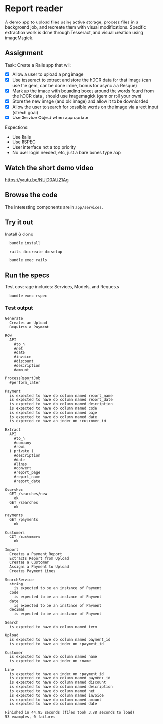 # Report reader

A demo app to upload files using active storage, process files in a background job, and recreate them with visual modifications. Specific extraction work is done through Tesseract, and visual creation using imageMagick.

## Assignment

Task:
Create a Rails app that will:

- [x] Allow a user to upload a png image
- [x] Use tesseract to extract and store the hOCR data for that image (can use the gem, can be done inline, bonus for async ala Resque)
- [x] Mark up the image with bounding boxes around the words found from the hOCR data , should use imagemagick (gem or roll your own)
- [x] Store the new image (and old image) and allow it to be downloaded
- [x] Allow the user to search for possible words on the image via a text input (strech goal)
- [x] Use Service Object when appropriate

Expections:

* Use Rails 
* Use RSPEC 
* User interface not a top priority
* No user login needed, etc, just a bare bones type app

## Watch the short demo video

https://youtu.be/NUjO0AU21Ag

## Browse the code

The interesting components are in `app/services`.

## Try it out

Install & clone

```
  bundle install
```


```
  rails db:create db:setup
```

```
  bundle exec rails
```

## Run the specs

Test coverage includes: Services, Models, and Requests

```
  bundle exec rspec
```

### Test output
```
Generate
  Creates an Upload
  Requires a Payment

Row
  API
    #to_h
    #net
    #date
    #invoice
    #discount
    #description
    #amount

ProcessReportJob
  #perform_later

Payment
  is expected to have db column named report_name
  is expected to have db column named report_date
  is expected to have db column named description
  is expected to have db column named code
  is expected to have db column named page
  is expected to have db column named date
  is expected to have an index on :customer_id

Extract
  API
    #to_h
    #company
    #rows
  ( private )
    #description
    #date
    #lines
    #convert
    #report_page
    #report_name
    #report_date

Searches
  GET /searches/new
    ok
  GET /searches
    ok

Payments
  GET /payments
    ok

Customers
  GET /customers
    ok

Import
  Creates a Payment Report
  Extracts Report from Upload
  Creates a Customer
  Assigns a Payment to Upload
  Creates Payment Lines

SearchService
  string
    is expected to be an instance of Payment
  code
    is expected to be an instance of Payment
  date
    is expected to be an instance of Payment
  decimal
    is expected to be an instance of Payment

Search
  is expected to have db column named term

Upload
  is expected to have db column named payment_id
  is expected to have an index on :payment_id

Customer
  is expected to have db column named name
  is expected to have an index on :name

Line
  is expected to have an index on :payment_id
  is expected to have db column named payment_id
  is expected to have db column named discount
  is expected to have db column named description
  is expected to have db column named net
  is expected to have db column named invoice
  is expected to have db column named amount
  is expected to have db column named date

Finished in 44.95 seconds (files took 3.88 seconds to load)
53 examples, 0 failures
```
